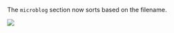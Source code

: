 The `microblog` section now sorts based on the filename.

![](https://media1.giphy.com/media/Tl2AK8HOHj7SU/200w.gif?cid=c94812d05c5098f85a51526c6feb7bea)
